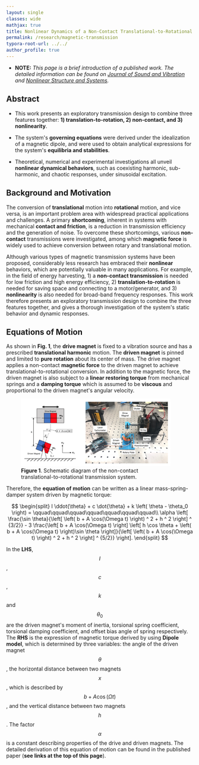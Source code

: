 ```yaml
---
layout: single
classes: wide
mathjax: true
title: Nonlinear Dynamics of a Non-Contact Translational-to-Rotational Magnetic Transmission
permalink: /research/magnetic-transmission
typora-root-url: ../../
author_profile: true
---
```


* **NOTE:** *This page is a brief introduction of a published work. The detailed information can be found on [Journal of Sound and Vibration](https://www.sciencedirect.com/science/article/abs/pii/S0022460X19304158) and [Nonlinear Structure and Systems](https://link.springer.com/chapter/10.1007/978-3-030-12391-8_12).*

## Abstract

* This work presents an exploratory transmission design to combine three features together: **1) translation-to-rotation, 2) non-contact, and 3) nonlinearity**.

* The system's **governing equations** were derived under the idealization of a magnetic dipole, and were used to obtain analytical expressions for the system's **equilibria and stabilities**.

* Theoretical, numerical and experimental investigations all unveil **nonlinear dynamical behaviors**, such as coexisting harmonic, sub-harmonic, and chaotic responses, under sinusoidal excitation.

## Background and Motivation

The conversion of **translational** motion into **rotational** motion, and vice versa, is an important problem area with widespread practical applications and challenges. A primary **shortcoming**, inherent in systems with mechanical **contact and friction**, is a reduction in transmission efficiency and the generation of noise. To overcome these shortcomings, various **non-contact** transmissions were investigated, among which **magnetic force** is widely used to achieve conversion between rotary and translational motion. 

Although various types of magnetic transmission systems have been proposed, considerably less research has embraced their **nonlinear** behaviors, which are potentially valuable in many applications. For example, in the field of energy harvesting, 1) a **non-contact transmission** is needed for low friction and high energy efficiency, 2) **translation-to-rotation** is needed for saving space and connecting to a motor/generator, and 3) **nonlinearity** is also needed for broad-band frequency responses. This work therefore presents an exploratory transmission design to combine the three features together, and gives a thorough investigation of the system's static behavior and dynamic responses.

## Equations of Motion

As shown in **Fig. 1**, the **drive magnet** is fixed to a vibration source and has a prescribed **translational harmonic** motion. The **driven magnet** is pinned and limited to **pure rotation** about its center of mass. The drive magnet applies a non-contact **magnetic force** to the driven magnet to achieve translational-to-rotational conversion. In addition to the magnetic force, the driven magnet is also subject to a **linear restoring torque** from mechanical springs and a **damping torque** which is assumed to be **viscous** and proportional to the driven magnet's angular velocity. 

<figure style="width: 80%" class="align-center">
	<a href="/assets/images/research/magnet/schematic.png"><img src="/assets/images/research/magnet/schematic.png"></a>
	<figcaption><b>Figure 1</b>. Schematic diagram of the non-contact translational-to-rotational transmission system. </figcaption>
</figure>

Therefore, the **equation of motion** can be written as a linear mass-spring-damper system driven by magnetic torque:

$$
\begin{split}
I \ddot{\theta} + c \dot{\theta} + k \left( \theta - \theta_0 \right) = \qquad\qquad\qquad\qquad\qquad\qquad\qquad\\
\alpha \left[ \frac{\sin \theta}{\left[ \left( b + A \cos(\Omega t) \right) ^ 2 + h ^ 2 \right] ^ {3/2}} - 3 \frac{\left[ b + A \cos(\Omega t) \right] \left[ h \cos \theta + \left( b + A \cos(\Omega t) \right)\sin \theta \right]}{\left[ \left( b + A \cos(\Omega t) \right) ^ 2 + h ^ 2 \right] ^ {5/2}} \right].
\end{split}
$$

In the **LHS**, $$I$$, $$c$$, $$k$$ and $$\theta_0$$ are the driven magnet's moment of inertia, torsional spring coefficient, torsional damping coefficient, and offset bias angle of spring respectively. The **RHS** is the expression of magnetic torque derived by using **Dipole model**, which is determined by three variables: the angle of the driven magnet $$\theta$$, the horizontal distance between two magnets $$x$$, which is described by $$b + A\cos(\Omega t)$$, and the vertical distance between two magnets $$h$$. The factor $$\alpha$$ is a constant describing properties of the drive and driven magnets. The detailed derivation of this equation of motion can be found in the published paper (**see links at the top of this page**).





